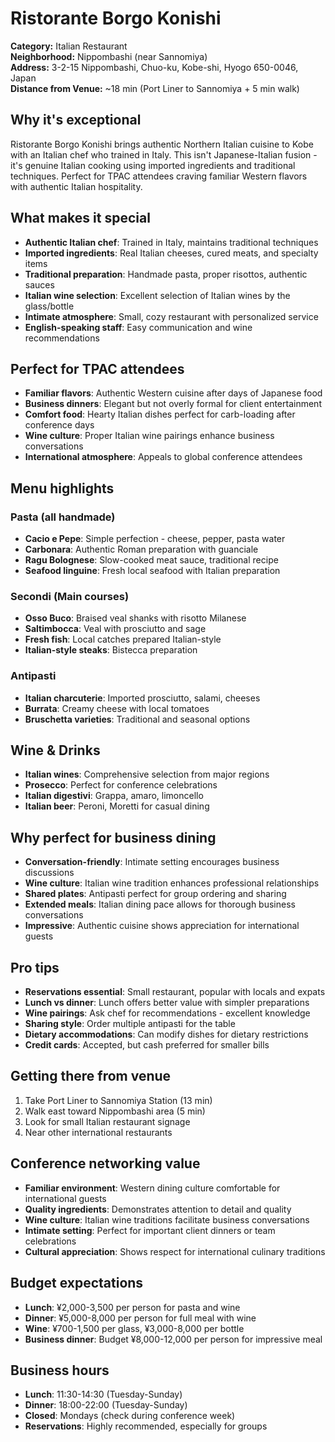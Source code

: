 # Ristorante Borgo Konishi

**Category:** Italian Restaurant  
**Neighborhood:** Nippombashi (near Sannomiya)  
**Address:** 3-2-15 Nippombashi, Chuo-ku, Kobe-shi, Hyogo 650-0046, Japan  
**Distance from Venue:** ~18 min (Port Liner to Sannomiya + 5 min walk)  

## Why it's exceptional

Ristorante Borgo Konishi brings authentic Northern Italian cuisine to Kobe with an Italian chef who trained in Italy. This isn't Japanese-Italian fusion - it's genuine Italian cooking using imported ingredients and traditional techniques. Perfect for TPAC attendees craving familiar Western flavors with authentic Italian hospitality.

## What makes it special

- **Authentic Italian chef**: Trained in Italy, maintains traditional techniques
- **Imported ingredients**: Real Italian cheeses, cured meats, and specialty items
- **Traditional preparation**: Handmade pasta, proper risottos, authentic sauces
- **Italian wine selection**: Excellent selection of Italian wines by the glass/bottle
- **Intimate atmosphere**: Small, cozy restaurant with personalized service
- **English-speaking staff**: Easy communication and wine recommendations

## Perfect for TPAC attendees

- **Familiar flavors**: Authentic Western cuisine after days of Japanese food
- **Business dinners**: Elegant but not overly formal for client entertainment
- **Comfort food**: Hearty Italian dishes perfect for carb-loading after conference days
- **Wine culture**: Proper Italian wine pairings enhance business conversations
- **International atmosphere**: Appeals to global conference attendees

## Menu highlights

### Pasta (all handmade)
- **Cacio e Pepe**: Simple perfection - cheese, pepper, pasta water
- **Carbonara**: Authentic Roman preparation with guanciale
- **Ragu Bolognese**: Slow-cooked meat sauce, traditional recipe
- **Seafood linguine**: Fresh local seafood with Italian preparation

### Secondi (Main courses)
- **Osso Buco**: Braised veal shanks with risotto Milanese
- **Saltimbocca**: Veal with prosciutto and sage
- **Fresh fish**: Local catches prepared Italian-style
- **Italian-style steaks**: Bistecca preparation

### Antipasti
- **Italian charcuterie**: Imported prosciutto, salami, cheeses
- **Burrata**: Creamy cheese with local tomatoes
- **Bruschetta varieties**: Traditional and seasonal options

## Wine & Drinks

- **Italian wines**: Comprehensive selection from major regions
- **Prosecco**: Perfect for conference celebrations
- **Italian digestivi**: Grappa, amaro, limoncello
- **Italian beer**: Peroni, Moretti for casual dining

## Why perfect for business dining

- **Conversation-friendly**: Intimate setting encourages business discussions
- **Wine culture**: Italian wine tradition enhances professional relationships
- **Shared plates**: Antipasti perfect for group ordering and sharing
- **Extended meals**: Italian dining pace allows for thorough business conversations
- **Impressive**: Authentic cuisine shows appreciation for international guests

## Pro tips

- **Reservations essential**: Small restaurant, popular with locals and expats
- **Lunch vs dinner**: Lunch offers better value with simpler preparations
- **Wine pairings**: Ask chef for recommendations - excellent knowledge
- **Sharing style**: Order multiple antipasti for the table
- **Dietary accommodations**: Can modify dishes for dietary restrictions
- **Credit cards**: Accepted, but cash preferred for smaller bills

## Getting there from venue

1. Take Port Liner to Sannomiya Station (13 min)
2. Walk east toward Nippombashi area (5 min)
3. Look for small Italian restaurant signage
4. Near other international restaurants

## Conference networking value

- **Familiar environment**: Western dining culture comfortable for international guests
- **Quality ingredients**: Demonstrates attention to detail and quality
- **Wine culture**: Italian wine traditions facilitate business conversations
- **Intimate setting**: Perfect for important client dinners or team celebrations
- **Cultural appreciation**: Shows respect for international culinary traditions

## Budget expectations

- **Lunch**: ¥2,000-3,500 per person for pasta and wine
- **Dinner**: ¥5,000-8,000 per person for full meal with wine
- **Wine**: ¥700-1,500 per glass, ¥3,000-8,000 per bottle
- **Business dinner**: Budget ¥8,000-12,000 per person for impressive meal

## Business hours

- **Lunch**: 11:30-14:30 (Tuesday-Sunday)
- **Dinner**: 18:00-22:00 (Tuesday-Sunday)
- **Closed**: Mondays (check during conference week)
- **Reservations**: Highly recommended, especially for groups